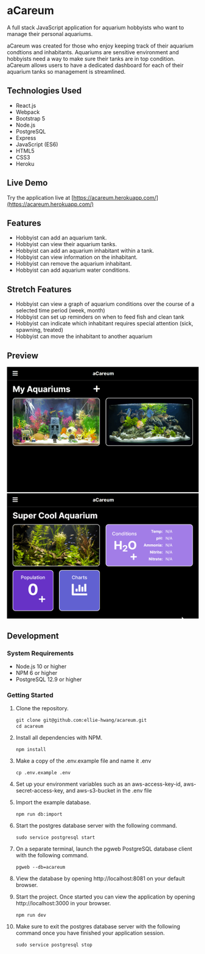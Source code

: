 # aCareum

A full stack JavaScript application for aquarium hobbyists who want to manage their personal aquariums.

aCareum was created for those who enjoy keeping track of their aquarium condtions and inhabitants. Aquariums are sensitive environment and hobbyists need a way to make sure their tanks are in top condition. aCareum allows users to have a dedicated dashboard for each of their aquarium tanks so management is streamlined.
## Technologies Used

- React.js
- Webpack
- Bootstrap 5
- Node.js
- PostgreSQL
- Express
- JavaScript (ES6)
- HTML5
- CSS3
- Heroku

## Live Demo

Try the application live at [https://acareum.herokuapp.com/](https://acareum.herokuapp.com/)

## Features

- Hobbyist can add an aquarium tank.
- Hobbyist can view their aquarium tanks.
- Hobbyist can add an aquarium inhabitant within a tank.
- Hobbyist can view information on the inhabitant.
- Hobbyist can remove the aquarium inhabitant.
- Hobbyist can add aquarium water conditions.

## Stretch Features

- Hobbyist can view a graph of aquarium conditions over the course of a selected time period (week, month)
- Hobbyist can set up reminders on when to feed fish and clean tank
- Hobbyist can indicate which inhabitant requires special attention (sick, spawning, treated)
- Hobbyist can move the inhabitant to another aquarium
## Preview

![acareum-01](assets/acareum-01.gif)
![acareum-02](assets/acareum-02.gif)

## Development

### System Requirements

- Node.js 10 or higher
- NPM 6 or higher
- PostgreSQL 12.9 or higher

### Getting Started

1. Clone the repository.

    ```shell
    git clone git@github.com:ellie-hwang/acareum.git
    cd acareum
    ```

1. Install all dependencies with NPM.

    ```shell
    npm install
    ```

1. Make a copy of the .env.example file and name it .env

    ```shell
    cp .env.example .env
    ```

1. Set up your environment variables such as an aws-access-key-id, aws-secret-access-key, and aws-s3-bucket in the .env file

1. Import the example database.

    ```shell
    npm run db:import
    ```

1. Start the postgres database server with the following command.

    ```shell
    sudo service postgresql start
    ```

1. On a separate terminal, launch the pgweb PostgreSQL database client with the following command.

    ```shell
    pgweb --db=acareum
    ```

1. View the database by opening http://localhost:8081 on your default browser.

1. Start the project. Once started you can view the application by opening http://localhost:3000 in your browser.

    ```shell
    npm run dev
    ```

1. Make sure to exit the postgres database server with the following command once you have finished your application session.

    ```shell
    sudo service postgresql stop
    ```
